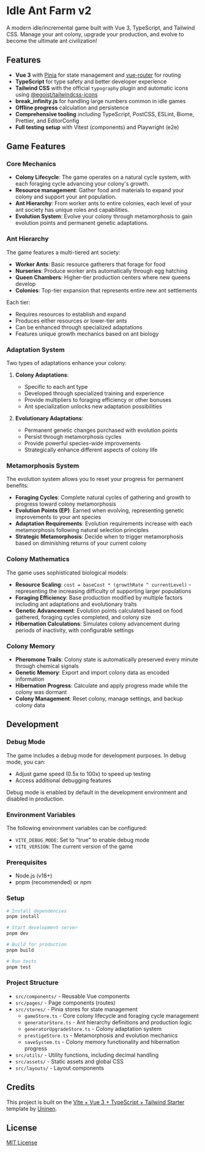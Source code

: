 # Idle Ant Farm v2

A modern idle/incremental game built with Vue 3, TypeScript, and Tailwind CSS. Manage your ant colony, upgrade your production, and evolve to become the ultimate ant civilization!

## Features

- **Vue 3** with [Pinia](https://pinia.vuejs.org/) for state management and [vue-router](https://router.vuejs.org/) for routing
- **TypeScript** for type safety and better developer experience
- **Tailwind CSS** with the official `typography` plugin and automatic icons using [@egoist/tailwindcss-icons](https://github.com/egoist/tailwindcss-icons)
- **break_infinity.js** for handling large numbers common in idle games
- **Offline progress** calculation and persistence
- **Comprehensive tooling** including TypeScript, PostCSS, ESLint, Biome, Prettier, and EditorConfig
- **Full testing setup** with Vitest (components) and Playwright (e2e)

## Game Features

### Core Mechanics

- **Colony Lifecycle**: The game operates on a natural cycle system, with each foraging cycle advancing your colony's growth.
- **Resource management**: Gather food and materials to expand your colony and support your ant population.
- **Ant Hierarchy**: From worker ants to entire colonies, each level of your ant society has unique roles and capabilities.
- **Evolution System**: Evolve your colony through metamorphosis to gain evolution points and permanent genetic adaptations.

### Ant Hierarchy

The game features a multi-tiered ant society:

- **Worker Ants**: Basic resource gatherers that forage for food
- **Nurseries**: Produce worker ants automatically through egg hatching
- **Queen Chambers**: Higher-tier production centers where new queens develop
- **Colonies**: Top-tier expansion that represents entire new ant settlements

Each tier:

- Requires resources to establish and expand
- Produces either resources or lower-tier ants
- Can be enhanced through specialized adaptations
- Features unique growth mechanics based on ant biology

### Adaptation System

Two types of adaptations enhance your colony:

1. **Colony Adaptations**:

   - Specific to each ant type
   - Developed through specialized training and experience
   - Provide multipliers to foraging efficiency or other bonuses
   - Ant specialization unlocks new adaptation possibilities

2. **Evolutionary Adaptations**:
   - Permanent genetic changes purchased with evolution points
   - Persist through metamorphosis cycles
   - Provide powerful species-wide improvements
   - Strategically enhance different aspects of colony life

### Metamorphosis System

The evolution system allows you to reset your progress for permanent benefits:

- **Foraging Cycles**: Complete natural cycles of gathering and growth to progress toward colony metamorphosis
- **Evolution Points (EP)**: Earned when evolving, representing genetic improvements to your ant species
- **Adaptation Requirements**: Evolution requirements increase with each metamorphosis following natural selection principles
- **Strategic Metamorphosis**: Decide when to trigger metamorphosis based on diminishing returns of your current colony

### Colony Mathematics

The game uses sophisticated biological models:

- **Resource Scaling**: `cost = baseCost * (growthRate ^ currentLevel)` - representing the increasing difficulty of supporting larger populations
- **Foraging Efficiency**: Base production modified by multiple factors including ant adaptations and evolutionary traits
- **Genetic Advancement**: Evolution points calculated based on food gathered, foraging cycles completed, and colony size
- **Hibernation Calculations**: Simulates colony advancement during periods of inactivity, with configurable settings

### Colony Memory

- **Pheromone Trails**: Colony state is automatically preserved every minute through chemical signals
- **Genetic Memory**: Export and import colony data as encoded information
- **Hibernation Progress**: Calculate and apply progress made while the colony was dormant
- **Colony Management**: Reset colony, manage settings, and backup colony data

## Development

### Debug Mode

The game includes a debug mode for development purposes. In debug mode, you can:

- Adjust game speed (0.5x to 100x) to speed up testing
- Access additional debugging features

Debug mode is enabled by default in the development environment and disabled in production.

### Environment Variables

The following environment variables can be configured:

- `VITE_DEBUG_MODE`: Set to "true" to enable debug mode
- `VITE_VERSION`: The current version of the game

### Prerequisites

- Node.js (v18+)
- pnpm (recommended) or npm

### Setup

```bash
# Install dependencies
pnpm install

# Start development server
pnpm dev

# Build for production
pnpm build

# Run tests
pnpm test
```

### Project Structure

- `src/components/` - Reusable Vue components
- `src/pages/` - Page components (routes)
- `src/stores/` - Pinia stores for state management
  - `gameStore.ts` - Core colony lifecycle and foraging cycle management
  - `generatorStore.ts` - Ant hierarchy definitions and production logic
  - `generatorUpgradeStore.ts` - Colony adaptation system
  - `prestigeStore.ts` - Metamorphosis and evolution mechanics
  - `saveSystem.ts` - Colony memory functionality and hibernation progress
- `src/utils/` - Utility functions, including decimal handling
- `src/assets/` - Static assets and global CSS
- `src/layouts/` - Layout components

## Credits

This project is built on the [Vite + Vue 3 + TypeScript + Tailwind Starter](https://github.com/Uninen/vite-ts-tailwind-starter) template by [Uninen](https://twitter.com/uninen).

## License

[MIT License](./LICENSE)
